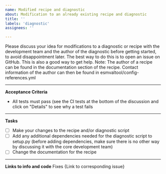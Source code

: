 ```yaml
---
name: Modified recipe and diagnostic
about: Modification to an already existing recipe and diagnostic
title: ''
labels: 'diagnostic'
assignees: ''

---
```


Please discuss your idea for modifications to a diagnostic or recipe with the development team and the author of the diagnostic before getting started, to avoid disappointment later. The best way to do this is to open an issue on GitHub. This is also a good way to get help. 
Note: The author of a recipe can be found in the documentation section of the recipe. Contact information of the author can then be found in esmvaltool/config-references.yml

---

**Acceptance Criteria**

* All tests must pass (see the CI tests at the bottom of the discussion and click on "Details" to see why a test fails

---

**Tasks**
- [ ] Make your changes to the recipe and/or diagnostic script
- [ ] Add any additional dependencies needed for the diagnostic script to setup.py (before adding dependencies, make sure there is no other way by discussing it with the core development team)
- [ ] Change the documentation for the recipe

---

**Links to info and code**
Fixes {Link to corresponding issue}
